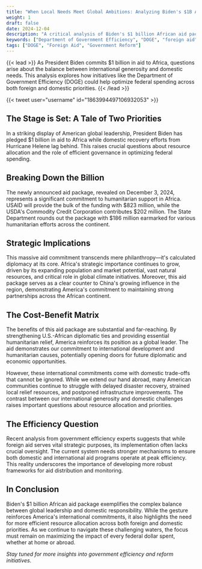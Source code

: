 ```yaml
---
title: "When Local Needs Meet Global Ambitions: Analyzing Biden's $1B African Aid Package"
weight: 1
draft: false
date: 2024-12-04
description: "A critical analysis of Biden's $1 billion African aid package and its implications for domestic spending priorities, examining the role of the Department of Government Efficiency (DOGE) in federal resource allocation."
keywords: ["Department of Government Efficiency", "DOGE", "foreign aid", "domestic spending", "government reform", "Biden administration", "Africa"]
tags: ["DOGE", "Foreign Aid", "Government Reform"]
---
```


{{< lead >}}
As President Biden commits $1 billion in aid to Africa, questions arise about the balance between international generosity and domestic needs. This analysis explores how initiatives like the Department of Government Efficiency (DOGE) could help optimize federal spending across both foreign and domestic priorities.
{{< /lead >}}

{{< tweet user="username" id="1863994497106932053" >}}

## The Stage is Set: A Tale of Two Priorities

In a striking display of American global leadership, President Biden has pledged $1 billion in aid to Africa while domestic recovery efforts from Hurricane Helene lag behind. This raises crucial questions about resource allocation and the role of efficient governance in optimizing federal spending.

## Breaking Down the Billion

The newly announced aid package, revealed on December 3, 2024, represents a significant commitment to humanitarian support in Africa. USAID will provide the bulk of the funding with $823 million, while the USDA's Commodity Credit Corporation contributes $202 million. The State Department rounds out the package with $186 million earmarked for various humanitarian efforts across the continent.

## Strategic Implications

This massive aid commitment transcends mere philanthropy—it's calculated diplomacy at its core. Africa's strategic importance continues to grow, driven by its expanding population and market potential, vast natural resources, and critical role in global climate initiatives. Moreover, this aid package serves as a clear counter to China's growing influence in the region, demonstrating America's commitment to maintaining strong partnerships across the African continent.

## The Cost-Benefit Matrix

The benefits of this aid package are substantial and far-reaching. By strengthening U.S.-African diplomatic ties and providing essential humanitarian relief, America reinforces its position as a global leader. The aid demonstrates our commitment to international development and humanitarian causes, potentially opening doors for future diplomatic and economic opportunities.

However, these international commitments come with domestic trade-offs that cannot be ignored. While we extend our hand abroad, many American communities continue to struggle with delayed disaster recovery, strained local relief resources, and postponed infrastructure improvements. The contrast between our international generosity and domestic challenges raises important questions about resource allocation and priorities.

## The Efficiency Question

Recent analysis from government efficiency experts suggests that while foreign aid serves vital strategic purposes, its implementation often lacks crucial oversight. The current system needs stronger mechanisms to ensure both domestic and international aid programs operate at peak efficiency. This reality underscores the importance of developing more robust frameworks for aid distribution and monitoring.

## In Conclusion

Biden's $1 billion African aid package exemplifies the complex balance between global leadership and domestic responsibility. While the gesture reinforces America's international commitments, it also highlights the need for more efficient resource allocation across both foreign and domestic priorities. As we continue to navigate these challenging waters, the focus must remain on maximizing the impact of every federal dollar spent, whether at home or abroad.

*Stay tuned for more insights into government efficiency and reform initiatives.*